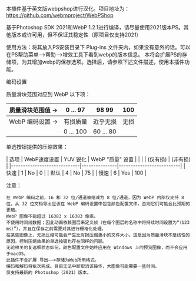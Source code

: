 本插件基于英文版webpshop进行汉化。项目地址为：https://github.com/webmproject/WebPShop

基于Photoshop SDK 2021和WebP 1.2.1进行编译，请尽量使用2021版本PS。其他版本或许可用，但不保证其稳定性（原项目仅支持2021）

使用方法：将其放入PS安装目录下 Plug-ins 文件夹内，如果没有意外的话。可以在PS帮助菜单——>帮助——>增效工具下看到webp的版本信息。
本将会扩展PS的存储项，为其增加webp的保存选项。选择后，请参照下述文件描述，使用本插件功能。

编码设置 

质量滑块范围对应到 WebP 以下项：

|       质量滑块范围值     ->  | 0    ...    97 |  98         99   |    100    |
|-----------------------------|----------------|------------------|-----------|
|       WebP 编码设置     ->   |    有损质量    |     近乎无损      |    无损    |
|                             |    0 ... 100   |     60 ... 80    |           |

单选按钮提供的压缩效果：

| 选项 |     WebP速度设置      |   YUV 锐化    |      WebP "质量" 设置     |
|      |                      |   (仅有损)    |           (非有损)        |
|-----------------------------|---------------|--------------------------|
| 快速 |          1            |      No      |             0            |
| 默认 |          4            |      No      |            75            |
| 慢速 |          6            |      Yes     |           100            |

注意： 

    在 WebP 编码之前，16 和 32 位/通道被缩减为 8 位/通道，因为 WebP 内部仅支持 8 位。从 32 位文档导出应该在 WebP 编码设置中包含颜色配置文件，否则它们可能会比预期的更暗。
    WebP 图像不能超过 16383 x 16383 像素。
    不使用时间线数据；因此动画依赖图层来定义帧（在每个图层的名称中将持续时间设置为“（123 ms）”），并且在保存之前需要对其进行栅格化处理。
    在某些图像上，无损压缩可能会产生比有损压缩更小的文件大小。这是因为质量滑块不是线性的原因。控制压缩效果的单选按钮也存在同样的问题。
    无论相关的复选框状态如何，颜色配置文件始终应用在 Windows 上的预览图像，而不会应用于macOS。
    此插件不会扩展 导出——>存储为Web所用格式。
    编码和解码将依次完成。目前无法中断取消该操作，大图像可能需要一些时间。
    仅支持最新的 Photoshop（2021）版本。
